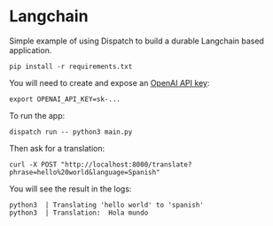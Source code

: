 # Langchain

Simple example of using Dispatch to build a durable Langchain based application.

```
pip install -r requirements.txt
```

You will need to create and expose an [OpenAI API key](https://platform.openai.com/api-keys):

```
export OPENAI_API_KEY=sk-...
```

To run the app:

```
dispatch run -- python3 main.py
```

Then ask for a translation:

```
curl -X POST "http://localhost:8000/translate?phrase=hello%20world&language=Spanish"
```

You will see the result in the logs:

```
python3  | Translating 'hello world' to 'spanish'
python3  | Translation:  Hola mundo
```
